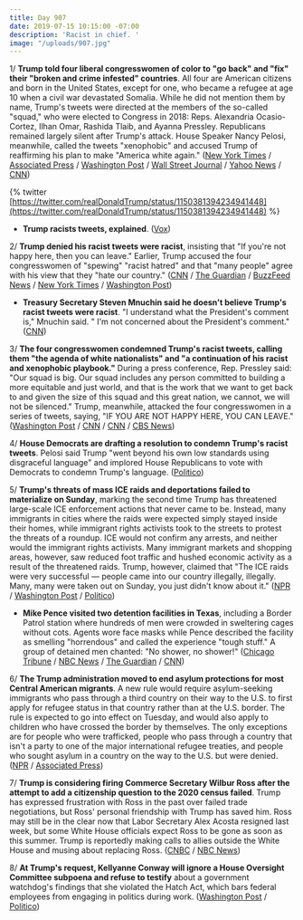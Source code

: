 ```yaml
---
title: Day 907
date: 2019-07-15 10:15:00 -07:00
description: 'Racist in chief. '
image: "/uploads/907.jpg"
---
```


1/ **Trump told four liberal congresswomen of color to "go back" and "fix" their "broken and crime infested" countries**. All four are American citizens and born in the United States, except for one, who became a refugee at age 10 when a civil war devastated Somalia. While he did not mention them by name, Trump's tweets were directed at the members of the so-called "squad," who were elected to Congress in 2018: Reps. Alexandria Ocasio-Cortez, Ilhan Omar, Rashida Tlaib, and Ayanna Pressley. Republicans remained largely silent after Trump's attack. House Speaker Nancy Pelosi, meanwhile, called the tweets "xenophobic" and accused Trump of reaffirming his plan to make "America white again." ([New York Times](https://www.nytimes.com/2019/07/14/us/politics/trump-twitter-squad-congress.html) / [Associated Press](https://apnews.com/728ada1e918a482c9e9b1f3e24937caa) / [Washington Post](https://www.washingtonpost.com/politics/trump-says-four-liberal-congresswomen-should-go-back-to-the-crime-infested-places-from-which-they-came/2019/07/14/b8bf140e-a638-11e9-a3a6-ab670962db05_story.html) / [Wall Street Journal](https://www.wsj.com/articles/trump-group-of-democrats-all-minorities-should-go-back-where-they-came-from-11563124261?shareToken=st7ae56ea3ae974419a214b51aa3eab85e) / [Yahoo News](https://news.yahoo.com/ocasio-cortez-reminds-trump-i-come-from-the-united-states-after-the-president-suggests-congresswomen-of-color-to-go-back-home-182431078.html) / [CNN](https://www.cnn.com/2019/07/14/politics/donald-trump-tweets-democratic-congresswomen-race-nationalities/))

{% twitter [https://twitter.com/realDonaldTrump/status/1150381394234941448](https://twitter.com/realDonaldTrump/status/1150381394234941448) %}

* **Trump racists tweets, explained**. ([Vox](https://www.vox.com/2019/7/15/20694616/donald-trump-racist-tweets-omar-aoc-tlaib-pressley))

2/ **Trump denied his racist tweets were racist**, insisting that "If you're not happy here, then you can leave." Earlier, Trump accused the four congresswomen of "spewing" "racist hatred" and that "many people" agree with his view that they "hate our country." ([CNN](https://www.cnn.com/2019/07/15/politics/donald-trump-racist-tweets-democrats/) / [The Guardian](https://www.theguardian.com/us-news/2019/jul/15/donald-trump-congresswomen-republicans-ocasio-cortez-tlaib-pressley-omar) / [BuzzFeed News](https://www.buzzfeednews.com/article/claudiakoerner/trump-racist-tweets-many-people-agree) / [New York Times](https://www.nytimes.com/2019/07/15/us/politics/trump-go-back-tweet-racism.html) / [Washington Post](https://www.washingtonpost.com/politics/trump-calls-on-minority-congresswomen-to-apologize-after-he-said-they-should-go-back-to-their-countries/2019/07/15/897f1dd0-a6ef-11e9-a3a6-ab670962db05_story.html))

* **Treasury Secretary Steven Mnuchin said he doesn't believe Trump's racist tweets were racist**. "I understand what the President's comment is," Mnuchin said. " I'm not concerned about the President's comment." ([CNN](https://www.cnn.com/2019/07/15/politics/treasury-secretary-steven-mnuchin-trump-tweets-reaction/))

3/ **The four congresswomen condemned Trump's racist tweets, calling them "the agenda of white nationalists" and "a continuation of his racist and xenophobic playbook."** During a press conference, Rep. Pressley said: "Our squad is big. Our squad includes any person committed to building a more equitable and just world, and that is the work that we want to get back to and given the size of this squad and this great nation, we cannot, we will not be silenced." Trump, meanwhile, attacked the four congresswomen in a series of tweets, saying, "IF YOU ARE NOT HAPPY HERE, YOU CAN LEAVE." ([Washington Post](https://www.washingtonpost.com/politics/this-is-the-agenda-of-white-nationalists-four-minority-congresswomen-condemn-trump-attacks-decried-as-racist/2019/07/15/7f021822-a743-11e9-9214-246e594de5d5_story.html) / [CNN](https://www.cnn.com/politics/live-news/trump-immigration-july-2019/index.html) / [CNN](https://www.cnn.com/2019/07/15/politics/squad-response-to-trump-racist-tweet/index.html) / [CBS News](https://www.cbsnews.com/news/democratic-congresswomen-hold-press-conference-to-address-trumps-racist-tweets-and-made-in-america-comments/))

4/ **House Democrats are drafting a resolution to condemn Trump's racist tweets**. Pelosi said Trump "went beyond his own low standards using disgraceful language" and implored House Republicans to vote with Democrats to condemn Trump's language. ([Politico](https://www.politico.com/story/2019/07/15/pelosi-announces-resolution-condemning-trump-for-racist-tweets-1415889))

5/ **Trump's threats of mass ICE raids and deportations failed to materialize on Sunday**, marking the second time Trump has threatened large-scale ICE enforcement actions that never came to be. Instead, many immigrants in cities where the raids were expected simply stayed inside their homes, while immigrant rights activists took to the streets to protest the threats of a roundup. ICE would not confirm any arrests, and neither would the immigrant rights activists. Many immigrant markets and shopping areas, however, saw reduced foot traffic and hushed economic activity as a result of the threatened raids. Trump, however, claimed that "The ICE raids were very successful — people came into our country illegally, illegally. Many, many were taken out on Sunday, you just didn't know about it." ([NPR](https://www.npr.org/2019/07/14/741653581/trumps-nationwide-immigration-raids-fail-to-materialize) / [Washington Post](https://www.washingtonpost.com/immigration/as-immigrant-families-wait-in-dread-no-sign-of-large-scale-enforcement-raids/2019/07/14/ff29326a-a644-11e9-86dd-d7f0e60391e9_story.html) / [Politico](https://www.politico.com/story/2019/07/15/trump-ice-raids-1416128))

* **Mike Pence visited two detention facilities in Texas**, including a Border Patrol station where hundreds of men were crowded in sweltering cages without cots. Agents wore face masks while Pence described the facility as smelling "horrendous" and called the experience "tough stuff." A group of detained men chanted: "No shower, no shower!" ([Chicago Tribune](https://www.chicagotribune.com/nation-world/ct-nw-pence-border-trip-cages-20190713-5jcmbhn7xjejll5z7hehyaur5m-story.html) / [NBC News](https://www.nbcnews.com/news/us-news/no-shower-no-shower-migrants-shout-pence-visits-texas-detention-n1029426) / [The Guardian](https://www.theguardian.com/us-news/2019/jul/13/pence-visits-caged-unwashed-overcrowded-migrants-tough-stuff) / [CNN](https://www.cnn.com/2019/07/12/politics/mike-pence-border-immigration/))

6/ **The Trump administration moved to end asylum protections for most Central American migrants**. A new rule would require asylum-seeking immigrants who pass through a third country on their way to the U.S. to first apply for refugee status in that country rather than at the U.S. border. The rule is expected to go into effect on Tuesday, and would also apply to children who have crossed the border by themselves. The only exceptions are for people who were trafficked, people who pass through a country that isn't a party to one of the major international refugee treaties, and people who sought asylum in a country on the way to the U.S. but were denied. ([NPR](https://www.npr.org/2019/07/15/741769333/u-s-sets-new-asylum-rule-telling-potential-refugees-to-apply-elsewhere) / [Associated Press](https://www.latimes.com/politics/la-na-pol-central-americans-asylum-protections-20190715-story.html))

7/ **Trump is considering firing Commerce Secretary Wilbur Ross after the attempt to add a citizenship question to the 2020 census failed**. Trump has expressed frustration with Ross in the past over failed trade negotiations, but Ross' personal friendship with Trump has saved him. Ross may still be in the clear now that Labor Secretary Alex Acosta resigned last week, but some White House officials expect Ross to be gone as soon as this summer. Trump is reportedly making calls to allies outside the White House and musing about replacing Ross. ([CNBC](https://www.cnbc.com/2019/07/15/trump-weighs-ousting-commerce-chief-wilbur-ross-after-census-defeat.html) / [NBC News](https://www.nbcnews.com/politics/white-house/trump-weighs-ousting-commerce-chief-wilbur-ross-after-census-defeat-n1029761))

8/ **At Trump's request,  Kellyanne Conway will ignore a House Oversight Committee subpoena and refuse to testify** about a government watchdog's findings that she violated the Hatch Act, which bars federal employees from engaging in politics during work. ([Washington Post](https://www.washingtonpost.com/politics/white-house-counselor-kellyanne-conway-will-ignore-congressional-subpoena/2019/07/15/8a0fa160-a718-11e9-86dd-d7f0e60391e9_story.html) / [Politico](https://www.politico.com/story/2019/07/15/kellyanne-conway-subpoena-oversight-hearing-1416132))